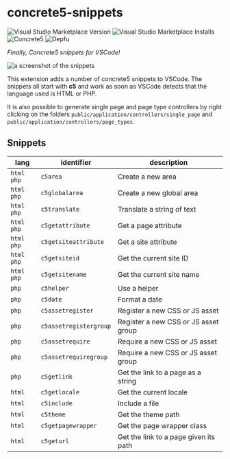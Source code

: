 # concrete5-snippets

![Visual Studio Marketplace Version](https://img.shields.io/visual-studio-marketplace/v/c5snippets.concrete5-snippets?style=flat-square)
![Visual Studio Marketplace Installs](https://img.shields.io/visual-studio-marketplace/i/c5snippets.concrete5-snippets?style=flat-square)
![Concrete5](https://img.shields.io/badge/concrete5-8.5.7-informational?style=flat-square)
![Depfu](https://img.shields.io/depfu/puka-tchou/c5_snippets?style=flat-square)

_Finally, Concrete5 snippets for VSCode!_

![a screenshot of the snippets](images/demo.png)

This extension adds a number of concrete5 snippets to VSCode. The snippets all start with **c5** and work as soon as VSCode detects that the language used is HTML or PHP.

It is also possible to generate single page and page type controllers by right clicking on the folders `public/application/controllers/single_page` and `public/application/controllers/page_types`.

## Snippets

| lang         | identifier             | description                           |
| ------------ | ---------------------- | ------------------------------------- |
| `html` `php` | `c5area`               | Create a new area                     |
| `html` `php` | `c5globalarea`         | Create a new global area              |
| `html` `php` | `c5translate`          | Translate a string of text            |
| `html` `php` | `c5getattribute`       | Get a page attribute                  |
| `html` `php` | `c5getsiteattribute`   | Get a site attribute                  |
| `html` `php` | `c5getsiteid`          | Get the current site ID               |
| `html` `php` | `c5getsitename`        | Get the current site name             |
| `php`        | `c5helper`             | Use a helper                          |
| `php`        | `c5date`               | Format a date                         |
| `php`        | `c5assetregister`      | Register a new CSS or JS asset        |
| `php`        | `c5assetregistergroup` | Register a new CSS or JS asset group  |
| `php`        | `c5assetrequire`       | Require a new CSS or JS asset         |
| `php`        | `c5assetrequiregroup`  | Require a new CSS or JS asset group   |
| `php`        | `c5getlink`            | Get the link to a page as a string    |
| `html`       | `c5getlocale`          | Get the current locale                |
| `html`       | `c5include`            | Include a file                        |
| `html`       | `c5theme`              | Get the theme path                    |
| `html`       | `c5getpagewrapper`     | Get the page wrapper class            |
| `html`       | `c5geturl`             | Get the link to a page given its path |

